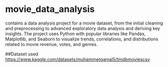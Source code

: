 # movie_data_analysis
 contains a data analysis project for a movie dataset, from the initial cleaning and preprocessing to advanced exploratory data analysis and deriving key insights. The project uses Python with popular libraries like Pandas, Matplotlib, and Seaborn to visualize trends, correlations, and distributions related to movie revenue, votes, and genres.

##Dataset used 
https://www.kaggle.com/datasets/muhammetgamal5/tmdbmoviescsv
